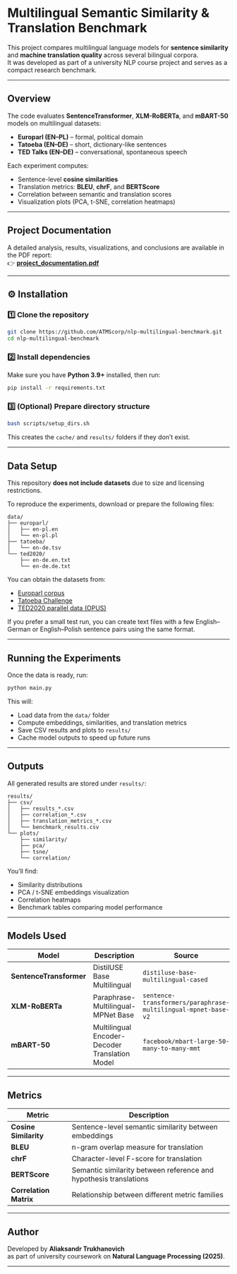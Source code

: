 
# Multilingual Semantic Similarity & Translation Benchmark

This project compares multilingual language models for **sentence similarity** and **machine translation quality** across several bilingual corpora.  
It was developed as part of a university NLP course project and serves as a compact research benchmark.

---

## Overview

The code evaluates **SentenceTransformer**, **XLM-RoBERTa**, and **mBART-50** models on multilingual datasets:
- **Europarl (EN–PL)** – formal, political domain  
- **Tatoeba (EN–DE)** – short, dictionary-like sentences  
- **TED Talks (EN–DE)** – conversational, spontaneous speech

Each experiment computes:
- Sentence-level **cosine similarities**
- Translation metrics: **BLEU**, **chrF**, and **BERTScore**
- Correlation between semantic and translation scores
- Visualization plots (PCA, t-SNE, correlation heatmaps)

---

## Project Documentation

A detailed analysis, results, visualizations, and conclusions are available in the PDF report:  
👉 [**project_documentation.pdf**](project_documentation.pdf)

---

## ⚙️ Installation

### 1️⃣ Clone the repository
```bash
git clone https://github.com/ATMScorp/nlp-multilingual-benchmark.git
cd nlp-multilingual-benchmark
```

### 2️⃣ Install dependencies
Make sure you have **Python 3.9+** installed, then run:
```bash
pip install -r requirements.txt
```

### 3️⃣ (Optional) Prepare directory structure
```bash
bash scripts/setup_dirs.sh
```
This creates the `cache/` and `results/` folders if they don’t exist.

---

## Data Setup

This repository **does not include datasets** due to size and licensing restrictions.

To reproduce the experiments, download or prepare the following files:

```
data/
├── europarl/
│   ├── en-pl.en
│   └── en-pl.pl
├── tatoeba/
│   └── en-de.tsv
└── ted2020/
    ├── en-de.en.txt
    └── en-de.de.txt
```

You can obtain the datasets from:

- [Europarl corpus](https://www.statmt.org/europarl/)
- [Tatoeba Challenge](https://tatoeba.org/en/downloads)
- [TED2020 parallel data (OPUS)](https://opus.nlpl.eu/TED2020/en&de/v1/TED2020)

If you prefer a small test run, you can create text files with a few English–German or English–Polish sentence pairs using the same format.

---

## Running the Experiments

Once the data is ready, run:

```bash
python main.py
```

This will:
- Load data from the `data/` folder  
- Compute embeddings, similarities, and translation metrics  
- Save CSV results and plots to `results/`  
- Cache model outputs to speed up future runs  

---

## Outputs

All generated results are stored under `results/`:
```
results/
├── csv/
│   ├── results_*.csv
│   ├── correlation_*.csv
│   ├── translation_metrics_*.csv
│   └── benchmark_results.csv
└── plots/
    ├── similarity/
    ├── pca/
    ├── tsne/
    └── correlation/
```

You’ll find:
- Similarity distributions  
- PCA / t-SNE embeddings visualization  
- Correlation heatmaps  
- Benchmark tables comparing model performance  

---

## Models Used

| Model | Description | Source |
|-------|--------------|--------|
| **SentenceTransformer** | DistilUSE Base Multilingual | `distiluse-base-multilingual-cased` |
| **XLM-RoBERTa** | Paraphrase-Multilingual-MPNet Base | `sentence-transformers/paraphrase-multilingual-mpnet-base-v2` |
| **mBART-50** | Multilingual Encoder-Decoder Translation Model | `facebook/mbart-large-50-many-to-many-mmt` |

---

## Metrics

| Metric | Description |
|---------|-------------|
| **Cosine Similarity** | Sentence-level semantic similarity between embeddings |
| **BLEU** | n-gram overlap measure for translation |
| **chrF** | Character-level F-score for translation |
| **BERTScore** | Semantic similarity between reference and hypothesis translations |
| **Correlation Matrix** | Relationship between different metric families |

---

## Author

Developed by **Aliaksandr Trukhanovich**  
as part of university coursework on **Natural Language Processing (2025)**.


---
